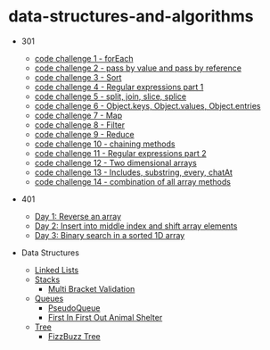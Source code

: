 # data-structures-and-algorithms
- 301
  - [code challenge 1 - forEach](https://github.com/gpadmapriya/data-structures-and-algorithms/tree/master/code-challenges/for-each)
  - [code challenge 2 - pass by value and pass by reference](https://github.com/gpadmapriya/data-structures-and-algorithms/blob/master/code-challenges/challenges-02.test.js)
  - [code challenge 3 - Sort](https://github.com/gpadmapriya/data-structures-and-algorithms/tree/master/code-challenges/sort)
  - [code challenge 4 - Regular expressions part 1](https://github.com/gpadmapriya/data-structures-and-algorithms/tree/master/code-challenges/regex)
  - [code challenge 5 - split, join, slice, splice](https://github.com/gpadmapriya/data-structures-and-algorithms/tree/master/code-challenges/string-manipulation)
  - [code challenge 6 - Object.keys, Object.values, Object.entries](https://github.com/gpadmapriya/data-structures-and-algorithms/tree/master/code-challenges/keysAndValues)
  - [code challenge 7 - Map](https://github.com/gpadmapriya/data-structures-and-algorithms/tree/master/code-challenges/map)
  - [code challenge 8 - Filter](https://github.com/gpadmapriya/data-structures-and-algorithms/tree/master/code-challenges/filter)
  - [code challenge 9 - Reduce](https://github.com/gpadmapriya/data-structures-and-algorithms/tree/master/code-challenges/reduce)
  - [code challenge 10 - chaining methods](https://github.com/gpadmapriya/data-structures-and-algorithms/tree/master/code-challenges/chaining)
  - [code challenge 11 - Regular expressions part 2](https://github.com/gpadmapriya/data-structures-and-algorithms/tree/master/code-challenges/regex2)
  - [code challenge 12 - Two dimensional arrays](https://github.com/gpadmapriya/data-structures-and-algorithms/tree/master/code-challenges/2DArrays)
  - [code challenge 13 - Includes, substring, every, chatAt](https://github.com/gpadmapriya/data-structures-and-algorithms/tree/master/code-challenges/substring)
  - [code challenge 14 - combination of all array methods](https://github.com/gpadmapriya/data-structures-and-algorithms/tree/master/code-challenges/methods)

- 401
  - [Day 1: Reverse an array](https://github.com/gpadmapriya/data-structures-and-algorithms/blob/master/OtherReadmes/arrayReverse.md)
  - [Day 2: Insert into middle index and shift array elements](https://github.com/gpadmapriya/data-structures-and-algorithms/blob/master/OtherReadmes/arrayShift.md)
  - [Day 3: Binary search in a sorted 1D array](https://github.com/gpadmapriya/data-structures-and-algorithms/blob/master/OtherReadmes/binarySearch.md)

- Data Structures
  - [Linked Lists](https://github.com/gpadmapriya/data-structures-and-algorithms/blob/master/OtherReadmes/LinkedList.md)
  - [Stacks](https://github.com/gpadmapriya/data-structures-and-algorithms/blob/master/OtherReadmes/Stack.md)
    - [Multi Bracket Validation](https://github.com/gpadmapriya/data-structures-and-algorithms/blob/master/OtherReadmes/MultiBracketValidation.md)
  - [Queues](https://github.com/gpadmapriya/data-structures-and-algorithms/blob/master/OtherReadmes/Queue.md)
    - [PseudoQueue](https://github.com/gpadmapriya/data-structures-and-algorithms/blob/master/OtherReadmes/PseudoQueue.md)
    - [First In First Out Animal Shelter](https://github.com/gpadmapriya/data-structures-and-algorithms/blob/master/OtherReadmes/AnimalShelter.md) 
  - [Tree](https://github.com/gpadmapriya/data-structures-and-algorithms/blob/master/OtherReadmes/Tree.md)
    - [FizzBuzz Tree](https://github.com/gpadmapriya/data-structures-and-algorithms/blob/master/OtherReadmes/FizzBuzzTree.md)